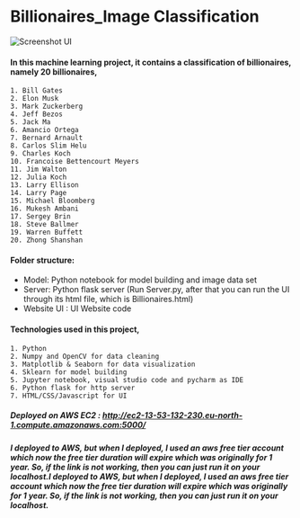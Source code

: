 # Billionaires_Image Classification

![Screenshot UI](https://github.com/Michs224/Billionaires_Image-Classification/assets/128117104/4dfac9f4-8c78-4d81-92e3-30b7e8ecab73)


#### In this machine learning project, it contains a classification of billionaires, namely 20 billionaires,

    1. Bill Gates
    2. Elon Musk
    3. Mark Zuckerberg
    4. Jeff Bezos
    5. Jack Ma
    6. Amancio Ortega
    7. Bernard Arnault
    8. Carlos Slim Helu
    9. Charles Koch
    10. Francoise Bettencourt Meyers
    11. Jim Walton
    12. Julia Koch
    13. Larry Ellison
    14. Larry Page
    15. Michael Bloomberg
    16. Mukesh Ambani
    17. Sergey Brin
    18. Steve Ballmer
    19. Warren Buffett
    20. Zhong Shanshan

#### Folder structure:

  - Model: Python notebook for model building and image data set
  - Server: Python flask server (Run Server.py, after that you can run the UI through its html file, which is Billionaires.html)
  - Website UI : UI Website code

#### Technologies used in this project,

    1. Python
    2. Numpy and OpenCV for data cleaning
    3. Matplotlib & Seaborn for data visualization
    4. Sklearn for model building
    5. Jupyter notebook, visual studio code and pycharm as IDE
    6. Python flask for http server
    7. HTML/CSS/Javascript for UI

##### Deployed on AWS EC2 : http://ec2-13-53-132-230.eu-north-1.compute.amazonaws.com:5000/

_**I deployed to AWS, but when I deployed, I used an aws free tier account which now the free tier duration will expire which was originally for 1 year. So, if the link is not working, then you can just run it on your localhost.I deployed to AWS, but when I deployed, I used an aws free tier account which now the free tier duration will expire which was originally for 1 year. So, if the link is not working, then you can just run it on your localhost.**_
